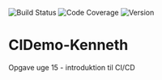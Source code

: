 ![Build Status](https://github.com/KenHSo/CIDemo-Kenneth/actions/workflows/build-test.yml/badge.svg)
![Code Coverage](https://img.shields.io/badge/coverage-dynamic-lightgrey?labelColor=grey&color=blue&label=Coverage)
![Version](https://img.shields.io/github/v/tag/KenHSo/CIDemo-Kenneth?label=version&cacheBust=1)



# CIDemo-Kenneth

Opgave uge 15 - introduktion til CI/CD
